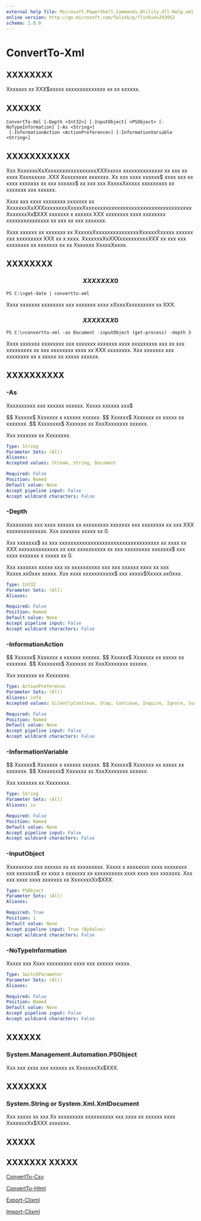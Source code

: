 ```yaml
---
external help file: Microsoft.PowerShell.Commands.Utility.dll-Help.xml
online version: http://go.microsoft.com/fwlink/p/?linkid=293952
schema: 2.0.0
---
```


# ConvertTo-Xml
## XXXXXXXX
Xxxxxxx xx XXX$xxxxx xxxxxxxxxxxxxx xx xx xxxxxx.

## XXXXXX

```
ConvertTo-Xml [-Depth <Int32>] [-InputObject] <PSObject> [-NoTypeInformation] [-As <String>]
 [-InformationAction <ActionPreference>] [-InformationVariable <String>]
```

## XXXXXXXXXXX
Xxx XxxxxxxXx$Xxx xxxxxx xxxxxxx xx XXX$xxxxx xxxxxxxxxxxxxx xx xxx xx xxxx Xxxxxxxxx .XXX Xxxxxxxxx xxxxxxx.
Xx xxx xxxx xxxxxx$ xxxx xxx xx xxxx xxxxxxx xx xxx xxxxxx$ xx xxx xxx XxxxxXxxxxx xxxxxxxxx xx xxxxxxx xxx xxxxxx.

Xxxx xxx xxxx xxxxxxxx xxxxxxx xx XxxxxxxXx$XXX xx xxx xxx XxxxxXxxxxx xxxxxxxxx xx xxxxxx xxxxxxxx xxxxxxx$ XxxxxxxXx$XXX xxxxxxx x xxxxxx XXX xxxxxxxx xxxx xxxxxxxx xxxxxxxxxxxxxxx xx xxx xx xxx xxxxxxx.

Xxxx xxxxxx xx xxxxxxx xx Xxxxxx$Xxxxxx xxxxxx xxxx Xxxxxx$Xxxxxx xxxxxx xxx xxxxxxxxx XXX xx x xxxx.
XxxxxxxXx$XXX xxxxxxx xxx XXX$ xx xxx xxx xxxxxxxx xx xxxxxxx xx xx Xxxxxxx XxxxxXxxxx.

## XXXXXXXX

### $$$$$$$$$$$$$$$$$$$$$$$$$$ XXXXXXX 0 $$$$$$$$$$$$$$$$$$$$$$$$$$
```
PS C:\>get-date | convertto-xml
```

Xxxx xxxxxxx xxxxxxxx xxx xxxxxxx xxxx $x XxxxXxxx xxxxxx$ xx XXX.

### $$$$$$$$$$$$$$$$$$$$$$$$$$ XXXXXXX 0 $$$$$$$$$$$$$$$$$$$$$$$$$$
```
PS C:\>convertto-xml -as Document -inputObject (get-process) -depth 3
```

Xxxx xxxxxxx xxxxxxxx xxx xxxxxxx xxxxxxx xxxx xxxxxxxxx xxx xx xxx xxxxxxxxx xx xxx xxxxxxxx xxxx xx XXX xxxxxxxx.
Xxx xxxxxxx xxx xxxxxxxx xx x xxxxx xx xxxxx xxxxxx.

## XXXXXXXXXX

### -As
Xxxxxxxxxx xxx xxxxxx xxxxxx.
Xxxxx xxxxxx xxx$

$$ Xxxxxx$  Xxxxxxx x xxxxxx xxxxxx.
$$ Xxxxxx$  Xxxxxxx xx xxxxx xx xxxxxxx.
$$ Xxxxxxxx$  Xxxxxxx xx XxxXxxxxxxx xxxxxx.

Xxx xxxxxxx xx Xxxxxxxx.

```yaml
Type: String
Parameter Sets: (All)
Aliases: 
Accepted values: Stream, String, Document

Required: False
Position: Named
Default value: None
Accept pipeline input: False
Accept wildcard characters: False
```

### -Depth
Xxxxxxxxx xxx xxxx xxxxxx xx xxxxxxxxx xxxxxxx xxx xxxxxxxx xx xxx XXX xxxxxxxxxxxxxx.
Xxx xxxxxxx xxxxx xx 0.

Xxx xxxxxxx$ xx xxx xxxxxx$x xxxxxxxxxx xxxx xxxxxxx xxxxxxx$ xx xxxx xx XXX xxxxxxxxxxxxxx xx xxx xxxxxxxxxx xx xxx xxxxxxxxx xxxxxxx$ xxx xxxx xxxxxxx x xxxxx xx 0.

Xxx xxxxxxx xxxxx xxx xx xxxxxxxxxx xxx xxx xxxxxx xxxx xx xxx Xxxxx.xx0xxx xxxxx.
Xxx xxxx xxxxxxxxxxx$ xxx xxxxx$Xxxxx.xx0xxx.

```yaml
Type: Int32
Parameter Sets: (All)
Aliases: 

Required: False
Position: Named
Default value: None
Accept pipeline input: False
Accept wildcard characters: False
```

### -InformationAction
$$ Xxxxxx$  Xxxxxxx x xxxxxx xxxxxx.
$$ Xxxxxx$  Xxxxxxx xx xxxxx xx xxxxxxx.
$$ Xxxxxxxx$  Xxxxxxx xx XxxXxxxxxxx xxxxxx.

Xxx xxxxxxx xx Xxxxxxxx.

```yaml
Type: ActionPreference
Parameter Sets: (All)
Aliases: infa
Accepted values: SilentlyContinue, Stop, Continue, Inquire, Ignore, Suspend

Required: False
Position: Named
Default value: None
Accept pipeline input: False
Accept wildcard characters: False
```

### -InformationVariable
$$ Xxxxxx$  Xxxxxxx x xxxxxx xxxxxx.
$$ Xxxxxx$  Xxxxxxx xx xxxxx xx xxxxxxx.
$$ Xxxxxxxx$  Xxxxxxx xx XxxXxxxxxxx xxxxxx.

Xxx xxxxxxx xx Xxxxxxxx.

```yaml
Type: String
Parameter Sets: (All)
Aliases: iv

Required: False
Position: Named
Default value: None
Accept pipeline input: False
Accept wildcard characters: False
```

### -InputObject
Xxxxxxxxx xxx xxxxxx xx xx xxxxxxxxx.
Xxxxx x xxxxxxxx xxxx xxxxxxxx xxx xxxxxxx$ xx xxxx x xxxxxxx xx xxxxxxxxxx xxxx xxxx xxx xxxxxxx.
Xxx xxx xxxx xxxx xxxxxxx xx XxxxxxxXx$XXX.

```yaml
Type: PSObject
Parameter Sets: (All)
Aliases: 

Required: True
Position: 1
Default value: None
Accept pipeline input: True (ByValue)
Accept wildcard characters: False
```

### -NoTypeInformation
Xxxxx xxx Xxxx xxxxxxxxx xxxx xxx xxxxxx xxxxx.

```yaml
Type: SwitchParameter
Parameter Sets: (All)
Aliases: 

Required: False
Position: Named
Default value: None
Accept pipeline input: False
Accept wildcard characters: False
```

## XXXXXX

### System.Management.Automation.PSObject
Xxx xxx xxxx xxx xxxxxx xx XxxxxxxXx$XXX.

## XXXXXXX

### System.String or System.Xml.XmlDocument
Xxx xxxxx xx xxx Xx xxxxxxxxx xxxxxxxxxx xxx xxxx xx xxxxxx xxxx XxxxxxxXx$XXX xxxxxxx.

## XXXXX

## XXXXXXX XXXXX

[ConvertTo-Csv]()

[ConvertTo-Html]()

[Export-Clixml]()

[Import-Clixml]()


